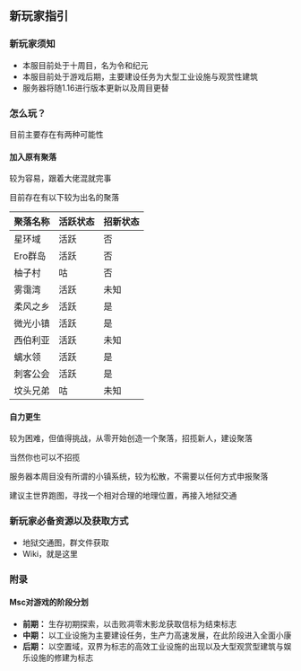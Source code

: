 ## 新玩家指引

### 新玩家须知

- 本服目前处于十周目，名为令和纪元
- 本服目前处于游戏后期，主要建设任务为大型工业设施与观赏性建筑
- 服务器将随1.16进行版本更新以及周目更替

### 怎么玩？

目前主要存在有两种可能性

#### 加入原有聚落
较为容易，跟着大佬混就完事

目前存在有以下较为出名的聚落

| 聚落名称 | 活跃状态 | 招新状态 |
| -------- | -------- | -------- |
| 星环域   | 活跃     | 否       |
| Ero群岛  | 活跃     | 否       |
| 柚子村   | 咕       | 否       |
| 雾霭湾   | 活跃     | 未知     |
| 柔风之乡 | 活跃     | 是       |
| 微光小镇 | 活跃     | 是       |
| 西伯利亚 | 活跃     | 未知     |
| 螭水领   | 活跃     | 是       |
| 刺客公会 | 活跃     | 是       |
| 坟头兄弟 | 咕       | 未知     |

#### 自力更生
较为困难，但值得挑战，从零开始创造一个聚落，招揽新人，建设聚落

当然你也可以不招揽

服务器本周目没有所谓的小镇系统，较为松散，不需要以任何方式申报聚落

建议主世界跑图，寻找一个相对合理的地理位置，再接入地狱交通

### 新玩家必备资源以及获取方式

- 地狱交通图，群文件获取
- Wiki，就是这里


### 附录
#### Msc对游戏的阶段分划

- **前期：** 生存初期探索，以击败凋零末影龙获取信标为结束标志
- **中期：** 以工业设施为主要建设任务，生产力高速发展，在此阶段进入全面小康
- **后期：** 以空置域，双界为标志的高效工业设施的出现以及大型观赏型建筑与娱乐设施的修建为标志